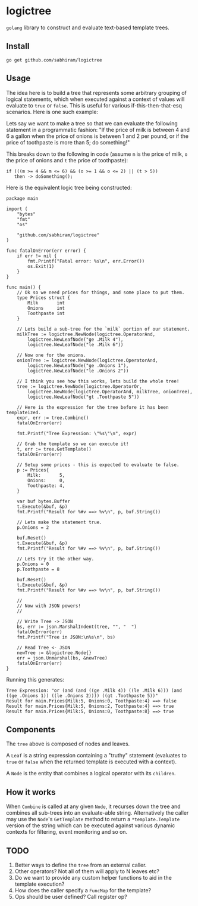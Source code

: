 # logictree

`golang` library to construct and evaluate text-based template trees.

## Install

```
go get github.com/sabhiram/logictree
```

## Usage

The idea here is to build a tree that represents some arbitrary grouping of logical statements, which when executed against a context of values will evaluate to `true` or `false`.  This is useful for various if-this-then-that-esq scenarios.  Here is one such example:

Lets say we want to make a tree so that we can evaluate the following statement in a programmatic fashion:
"If the price of milk is between 4 and 6 a gallon when the price of onions is between 1 and 2 per pound, or if the price of toothpaste is more than 5; do something!"

This breaks down to the following in code (assume `m` is the price of milk, `o` the price of onions and `t` the price of toothpaste):

```
if (((m >= 4 && m <= 6) && (o >= 1 && o <= 2) || (t > 5))
   then -> doSomething();
```
    
Here is the equivalent logic tree being constructed:
```
package main

import (
    "bytes"
    "fmt"
    "os"

    "github.com/sabhiram/logictree"
)

func fatalOnError(err error) {
    if err != nil {
        fmt.Printf("Fatal error: %s\n", err.Error())
        os.Exit(1)
    }
}

func main() {
    // Ok so we need prices for things, and some place to put them.
    type Prices struct {
        Milk       int
        Onions     int
        Toothpaste int
    }

    // Lets build a sub-tree for the `milk` portion of our statement.
    milkTree := logictree.NewNode(logictree.OperatorAnd,
        logictree.NewLeafNode("ge .Milk 4"),
        logictree.NewLeafNode("le .Milk 6"))

    // Now one for the onions.
    onionTree := logictree.NewNode(logictree.OperatorAnd,
        logictree.NewLeafNode("ge .Onions 1"),
        logictree.NewLeafNode("le .Onions 2"))

    // I think you see how this works, lets build the whole tree!
    tree := logictree.NewNode(logictree.OperatorOr,
        logictree.NewNode(logictree.OperatorAnd, milkTree, onionTree),
        logictree.NewLeafNode("gt .Toothpaste 5"))

    // Here is the expression for the tree before it has been templateized.
    expr, err := tree.Combine()
    fatalOnError(err)

    fmt.Printf("Tree Expression: \"%s\"\n", expr)

    // Grab the template so we can execute it!
    t, err := tree.GetTemplate()
    fatalOnError(err)

    // Setup some prices - this is expected to evaluate to false.
    p := Prices{
        Milk:       5,
        Onions:     0,
        Toothpaste: 4,
    }

    var buf bytes.Buffer
    t.Execute(&buf, &p)
    fmt.Printf("Result for %#v ==> %v\n", p, buf.String())

    // Lets make the statement true.
    p.Onions = 2

    buf.Reset()
    t.Execute(&buf, &p)
    fmt.Printf("Result for %#v ==> %v\n", p, buf.String())

    // Lets try it the other way.
    p.Onions = 0
    p.Toothpaste = 8

    buf.Reset()
    t.Execute(&buf, &p)
    fmt.Printf("Result for %#v ==> %v\n", p, buf.String())

    //
    // Now with JSON powers!
    // 

    // Write Tree -> JSON
    bs, err := json.MarshalIndent(tree, "", "  ")
    fatalOnError(err)
    fmt.Printf("Tree in JSON:\n%s\n", bs)

    // Read Tree <- JSON
    newTree := &logictree.Node{}
    err = json.Unmarshal(bs, &newTree)
    fatalOnError(err)
}

```

Running this generates:
```
Tree Expression: "or (and (and ((ge .Milk 4)) ((le .Milk 6))) (and ((ge .Onions 1)) ((le .Onions 2)))) ((gt .Toothpaste 5))"
Result for main.Prices{Milk:5, Onions:0, Toothpaste:4} ==> false
Result for main.Prices{Milk:5, Onions:2, Toothpaste:4} ==> true
Result for main.Prices{Milk:5, Onions:0, Toothpaste:8} ==> true
```

## Components

The `tree` above is composed of nodes and leaves. 

A `Leaf` is a string expression containing a "truthy" statement (evaluates to `true` or `false` when the returned template is executed with a context).

A `Node` is the entity that combines a logical operator with its `children`.

## How it works

When `Combine` is called at any given `Node`, it recurses down the tree and combines all sub-trees into an evaluate-able string.  Alternatively the caller may use the `Node`'s `GetTemplate` method to return a `*template.Template` version of the string which can be executed against various dynamic contexts for filtering, event monitoring and so on.

## TODO

1. Better ways to define the `tree` from an external caller.
2. Other operators? Not all of them will apply to N leaves etc?
3. Do we want to provide any custom helper functions to aid in the template execution?
4. How does the caller specify a `FuncMap` for the template?
5. Ops should be user defined? Call register op?
